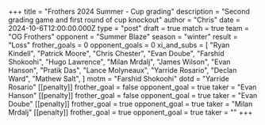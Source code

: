 +++
title = "Frothers 2024 Summer - Cup grading"
description = "Second grading game and first round of cup knockout"
author = "Chris"
date = 2024-10-6T12:00:00.000Z
type = "post"
draft = true
match = true
team = "OG Frothers"
opponent = "Summer Blaze"
season = "winter"
result = "Loss"
frother_goals = 0
opponent_goals = 0
xi_and_subs = [
  "Ryan Kindell",
  "Patrick Moore",
  "Chris Chester",
  "Evan Doube",
  "Farshid Shokoohi",
  "Hugo Lawrence",
  "Milan Mrdalj",
  "James Wilson",
  "Evan Hanson",
  "Pratik Das",
  "Lance Molyneaux",
  "Yarride Rosario",
  "Declan Ward",
  "Mathew Salt",
]
motm = "Farshid Shokoohi"
dotd = "Yarride Rosario"
[[penalty]]
frother_goal = false
opponent_goal = true
taker = "Evan Hanson"
[[penalty]]
frother_goal = false
opponent_goal = true
taker = "Evan Doube"
[[penalty]]
frother_goal = true
opponent_goal = true
taker = "Milan Mrdalj"
[[penalty]]
frother_goal = true
opponent_goal = true
taker = ""
+++

